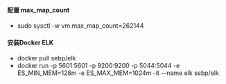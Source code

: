 #### 配置 max_map_count
- sudo sysctl -w vm.max_map_count=262144

#### 安装Docker ELK
- docker pull sebp/elk
- docker run -p 5601:5601 -p 9200:9200 -p 5044:5044 -e ES_MIN_MEM=128m  -e ES_MAX_MEM=1024m -it --name elk sebp/elk
